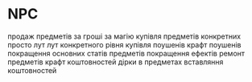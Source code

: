 # NPC
продаж предметів
    за гроші
    за магію
купівля предметів
    конкретних
    просто лут
    лут конкретного рівня
купівля поушенів
крафт поушенів
покращення основних статів предметів
покращення ефектів
ремонт предметів
крафт коштовностей
дірки в предметах
вставляння коштовностей
